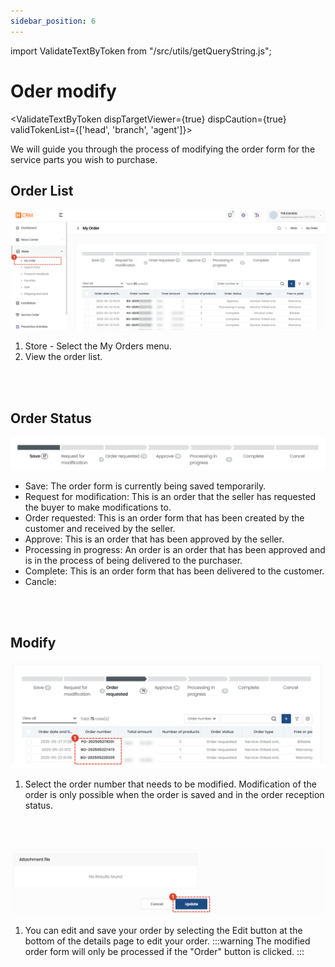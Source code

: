 ```yaml
---
sidebar_position: 6
---
```


import ValidateTextByToken from "/src/utils/getQueryString.js";

# Oder modify

<ValidateTextByToken dispTargetViewer={true} dispCaution={true} validTokenList={['head', 'branch', 'agent']}>

We will guide you through the process of modifying the order form for the service parts you wish to purchase.

## Order List
![001](./img/001.png)
1. Store - Select the My Orders menu.
1. View the order list.
<br/>
<br/>

## Order Status
![010](./img/010.png)
- Save: The order form is currently being saved temporarily.
- Request for modification: This is an order that the seller has requested the buyer to make modifications to.
- Order requested: This is an order form that has been created by the customer and received by the seller.
- Approve: This is an order that has been approved by the seller.
- Processing in progress: An order is an order that has been approved and is in the process of being delivered to the purchaser.
- Complete: This is an order form that has been delivered to the customer.
- Cancle: 
<br/>
<br/>

## Modify
![047](./img/047.png)
1. Select the order number that needs to be modified. Modification of the order is only possible when the order is saved and in the order reception status.
<br/>
<br/>

![048](./img/048.png)
1. You can edit and save your order by selecting the Edit button at the bottom of the details page to edit your order.
    :::warning
        The modified order form will only be processed if the "Order" button is clicked.
    ::: 
</ValidateTextByToken>

